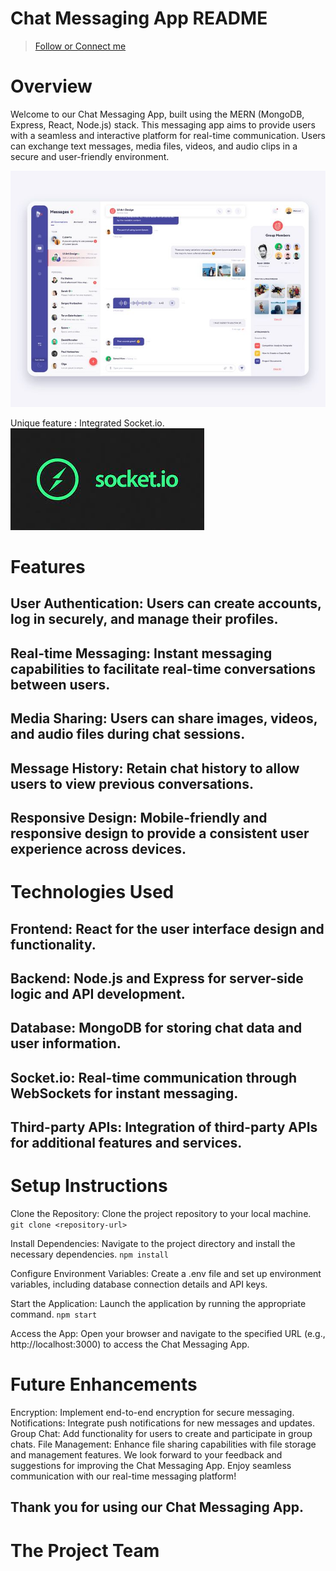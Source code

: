 # Chat Messaging App README

> [Follow or Connect me](https://www.linkedin.com/in/jagan-kumar-hotta-502a76270/)

# Overview

Welcome to our Chat Messaging App, built using the MERN (MongoDB, Express, React, Node.js) stack. This messaging app aims to provide users with a seamless and interactive platform for real-time communication. Users can exchange text messages, media files, videos, and audio clips in a secure and user-friendly environment.

![This is the example of Userpage](./chat.jpeg)

Unique feature : Integrated Socket.io.
![This is the example of Dashboard](./socket.jpeg)

# Features

## User Authentication: Users can create accounts, log in securely, and manage their profiles.
## Real-time Messaging: Instant messaging capabilities to facilitate real-time conversations between users.
## Media Sharing: Users can share images, videos, and audio files during chat sessions.
## Message History: Retain chat history to allow users to view previous conversations.
## Responsive Design: Mobile-friendly and responsive design to provide a consistent user experience across devices.

# Technologies Used

## Frontend: React for the user interface design and functionality.
## Backend: Node.js and Express for server-side logic and API development.
## Database: MongoDB for storing chat data and user information.
## Socket.io: Real-time communication through WebSockets for instant messaging.
## Third-party APIs: Integration of third-party APIs for additional features and services.

# Setup Instructions

Clone the Repository: Clone the project repository to your local machine.
```git clone <repository-url>```

Install Dependencies: Navigate to the project directory and install the necessary dependencies.
```npm install```

Configure Environment Variables: Create a .env file and set up environment variables, including database connection details and API keys.

Start the Application: Launch the application by running the appropriate command.
```npm start```

Access the App: Open your browser and navigate to the specified URL (e.g., http://localhost:3000) to access the Chat Messaging App.

# Future Enhancements

Encryption: Implement end-to-end encryption for secure messaging.
Notifications: Integrate push notifications for new messages and updates.
Group Chat: Add functionality for users to create and participate in group chats.
File Management: Enhance file sharing capabilities with file storage and management features.
We look forward to your feedback and suggestions for improving the Chat Messaging App. Enjoy seamless communication with our real-time messaging platform!

## Thank you for using our Chat Messaging App.

# The Project Team
